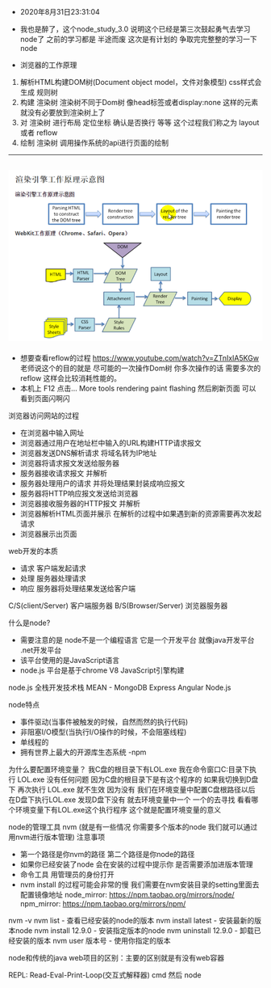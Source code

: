 - 2020年8月31日23:31:04
- 我也是醉了，这个node_study_3.0  说明这个已经是第三次鼓起勇气去学习node了  之前的学习都是
半途而废 这次是有计划的 争取完完整整的学习一下node 

- 浏览器的工作原理
1. 解析HTML构建DOM树(Document object model，文件对象模型)   css样式会生成 规则树
2. 构建 渲染树  渲染树不同于Dom树 像head标签或者display:none 这样的元素就没有必要放到渲染树上了
3. 对 渲染树 进行布局 定位坐标 确认是否换行 等等  这个过程我们称之为 layout 或者 reflow
4. 绘制 渲染树  调用操作系统的api进行页面的绘制

---
![渲染引擎的工作原理](./images/渲染引擎的工作原理.png)
---


- 想要查看reflow的过程 https://www.youtube.com/watch?v=ZTnIxIA5KGw  老师说这个的目的就是 尽可能的一次操作Dom树 你多次操作的话
需要多次的reflow 这样会比较消耗性能的。
- 本机上  F12  点击...  More tools    rendering    paint flashing   然后刷新页面  可以看到页面闪啊闪

浏览器访问网站的过程
- 在浏览器中输入网址   
- 浏览器通过用户在地址栏中输入的URL构建HTTP请求报文
- 浏览器发送DNS解析请求 将域名转为IP地址
- 浏览器将请求报文发送给服务器
- 服务器接收请求报文 并解析
- 服务器处理用户的请求 并将处理结果封装成响应报文
- 服务器将HTTP响应报文发送给浏览器
- 浏览器接收服务器的HTTP报文 并解析
- 浏览器解析HTML页面并展示 在解析的过程中如果遇到新的资源需要再次发起请求
- 浏览器展示出页面


web开发的本质
- 请求  客户端发起请求
- 处理  服务器处理请求
- 响应  服务器将处理结果发送给客户端

C/S(client/Server)      客户端服务器
B/S(Browser/Server)     浏览器服务器


什么是node?
- 需要注意的是 node不是一个编程语言  它是一个开发平台  就像java开发平台 .net开发平台
- 该平台使用的是JavaScript语言
- node.js 平台是基于chrome V8 JavaScript引擎构建

node.js 全栈开发技术栈 MEAN - MongoDB Express Angular Node.js

node特点
- 事件驱动(当事件被触发的时候，自然而然的执行代码)
- 非阻塞I/O模型(当执行I/O操作的时候，不会阻塞线程)
- 单线程的
- 拥有世界上最大的开源库生态系统 -npm


为什么要配置环境变量？
我C盘的根目录下有LOL.exe  我在命令窗口C:目录下执行  LOL.exe 没有任何问题  因为C盘的根目录下是有这个程序的 如果我切换到D盘下 
再次执行 LOL.exe 就不生效  因为没有  我们在环境变量中配置C盘根路径以后  在D盘下执行LOL.exe 发现D盘下没有  就去环境变量中一个
一个的去寻找 看看哪个环境变量下有LOL.exe这个执行程序  这个就是配置环境变量的意义

node的管理工具  nvm (就是有一些情况  你需要多个版本的node 我们就可以通过用nvm进行版本管理)
注意事项
- 第一个路径是你nvm的路径 第二个路径是你node的路径  
- 如果你已经安装了node 会在安装的过程中提示你 是否需要添加进版本管理
- 命令工具 用管理员的身份打开  
- nvm install 的过程可能会非常的慢  我们需要在nvm安装目录的setting里面去配置镜像地址
    node_mirror: https://npm.taobao.org/mirrors/node/
    npm_mirror: https://npm.taobao.org/mirrors/npm/
    
nvm -v
nvm list                - 查看已经安装的node的版本
nvm install latest      - 安装最新的版本node
nvm install 12.9.0      - 安装指定版本的node
nvm uninstall 12.9.0    - 卸载已经安装的版本
nvm user 版本号          - 使用你指定的版本

node和传统的java web项目的区别：主要的区别就是有没有web容器

REPL: Read-Eval-Print-Loop(交互式解释器)
cmd  然后 node


